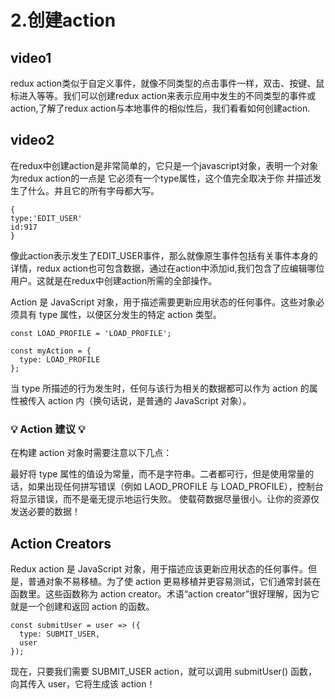 # 2.创建action

## video1

redux action类似于自定义事件，就像不同类型的点击事件一样，双击、按键、鼠标进入等等。我们可以创建redux action来表示应用中发生的不同类型的事件或action,了解了redux action与本地事件的相似性后，我们看看如何创建action.

## video2
在redux中创建action是非常简单的，它只是一个javascript对象，表明一个对象为redux action的一点是 它必须有一个type属性，这个值完全取决于你 并描述发生了什么。并且它的所有字母都大写。

```
{
type:'EDIT_USER'
id:917
}
```
像此action表示发生了EDIT_USER事件，那么就像原生事件包括有关事件本身的详情，redux action也可包含数据，通过在action中添加id,我们包含了应编辑哪位用户。这就是在redux中创建action所需的全部操作。

Action 是 JavaScript 对象，用于描述需要更新应用状态的任何事件。这些对象必须具有 type 属性，以便区分发生的特定 action 类型。

```
const LOAD_PROFILE = 'LOAD_PROFILE';

const myAction = {
  type: LOAD_PROFILE
};
```

当 type 所描述的行为发生时，任何与该行为相关的数据都可以作为 action 的属性被传入 action 内（换句话说，是普通的 JavaScript 对象）。

### 💡 Action 建议 💡
在构建 action 对象时需要注意以下几点：

最好将 type 属性的值设为常量，而不是字符串。二者都可行，但是使用常量的话，如果出现任何拼写错误（例如 LAOD_PROFILE 与 LOAD_PROFILE），控制台将显示错误，而不是毫无提示地运行失败。
使载荷数据尽量很小。让你的资源仅发送必要的数据！

## Action Creators
Redux action 是 JavaScript 对象，用于描述应该更新应用状态的任何事件。但是，普通对象不易移植。为了使 action 更易移植并更容易测试，它们通常封装在函数里。这些函数称为 action creator。术语“action creator”很好理解，因为它就是一个创建和返回 action 的函数。

```
const submitUser = user => ({
  type: SUBMIT_USER,
  user
});
```

现在，只要我们需要 SUBMIT_USER action，就可以调用 submitUser() 函数，向其传入 user，它将生成该 action！
